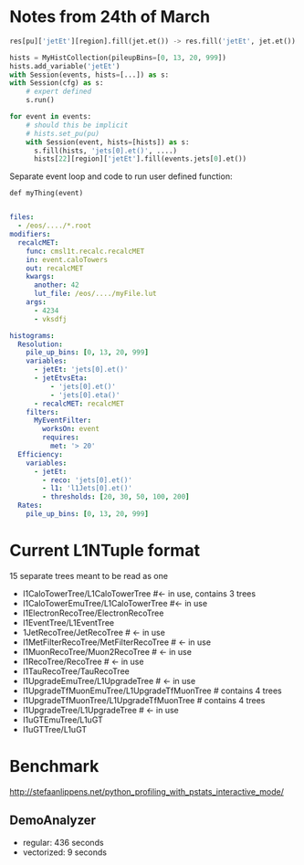 # Notes from 24th of March
```python
res[pu]['jetEt'][region].fill(jet.et()) -> res.fill('jetEt', jet.et())
```


```python
hists = MyHistCollection(pileupBins=[0, 13, 20, 999])
hists.add_variable('jetEt')
with Session(events, hists=[...]) as s:
with Session(cfg) as s:
    # expert defined
    s.run()

for event in events:
    # should this be implicit
    # hists.set_pu(pu)
    with Session(event, hists=[hists]) as s:
      s.fill(hists, 'jets[0].et()', ....)
      hists[22][region]['jetEt'].fill(events.jets[0].et())
```
Separate event loop and code to run
user defined function:

```
def myThing(event)
```

```YAML

files:
  - /eos/..../*.root
modifiers:
  recalcMET:
    func: cmsl1t.recalc.recalcMET
    in: event.caloTowers
    out: recalcMET
    kwargs:
      another: 42
      lut_file: /eos/..../myFile.lut
    args:
      - 4234
      - vksdfj

histograms:
  Resolution:
    pile_up_bins: [0, 13, 20, 999]
    variables:
      - jetEt: 'jets[0].et()'
      - jetEtvsEta:
          - 'jets[0].et()'
          - 'jets[0].eta()'
      - recalcMET: recalcMET
    filters:
      MyEventFilter:
        worksOn: event
        requires:
          met: '> 20'
  Efficiency:
    variables:
      - jetEt:
        - reco: 'jets[0].et()'
        - l1: 'l1Jets[0].et()'
        - thresholds: [20, 30, 50, 100, 200]
  Rates:
    pile_up_bins: [0, 13, 20, 999]

```

# Current L1NTuple format
15 separate trees meant to be read as one
 - l1CaloTowerTree/L1CaloTowerTree #<- in use, contains 3 trees
 - l1CaloTowerEmuTree/L1CaloTowerTree  #<- in use
 - l1ElectronRecoTree/ElectronRecoTree
 - l1EventTree/L1EventTree
 - 1JetRecoTree/JetRecoTree # <- in use
 - l1MetFilterRecoTree/MetFilterRecoTree # <- in use
 - l1MuonRecoTree/Muon2RecoTree # <- in use
 - l1RecoTree/RecoTree # <- in use
 - l1TauRecoTree/TauRecoTree
 - l1UpgradeEmuTree/L1UpgradeTree # <- in use
 - l1UpgradeTfMuonEmuTree/L1UpgradeTfMuonTree # contains 4 trees
 - l1UpgradeTfMuonTree/L1UpgradeTfMuonTree # contains 4 trees
 - l1UpgradeTree/L1UpgradeTree # <- in use
 - l1uGTEmuTree/L1uGT
 - l1uGTTree/L1uGT


# Benchmark
http://stefaanlippens.net/python_profiling_with_pstats_interactive_mode/

## DemoAnalyzer
 - regular: 436 seconds
 - vectorized: 9 seconds
